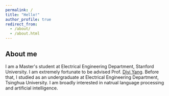 ```yaml
---
permalink: /
title: "Hello!"
author_profile: true
redirect_from: 
  - /about/
  - /about.html
---
```


About me
------
I am a Master's student at Electrical Engineering Department, Stanford University.
I am extremely fortunate to be advised Prof. [Diyi Yang](https://cs.stanford.edu/~diyiy/). 
Before that, I studied as an undergraduate at Electrical Engineering Department, Tsinghua University. 
I am broadly interested in natrual language processing and artificial intelligence.